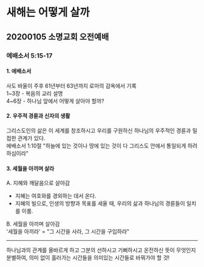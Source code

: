 # 새해는 어떻게 살까

## 20200105 소명교회 오전예배

### 에배소서 5:15-17

#### 1. 에배소서

사도 바울이 주후 61년부터 63년까지 로마의 감옥에서 기록  
1~3장 - 복음의 교리 설명  
4~6장 - 하나님 앞에서 어떻게 살아야 할까?

#### 2. 우주적 경륜과 신자의 생활

그리스도인의 삶은 이 세계를 창조하시고 우리를 구원하신 하나님의 우주적인 경륜과 밀접한 관계가 있다.  
에배소서 1:10절 "하늘에 있는 것이나 땅에 있는 것이 다 그리스도 안에서 통일되게 하려 하심이라"

#### 3. 세월을 아끼며 살라

A. 지혜와 깨달음으로 살아감

- 지혜는 여호와를 경외하는 데서 온다.
- 지혜의 빌으로, 인생의 방향과 목표를 세울 때, 우리의 삶과 하나님의 경륜들이 일치를 이룸.

B. 세월을 아끼며 살아감  
'세월을 아끼라' = "그 시간을 사라, 그 시간을 구입하라"

---
하나님과의 관계를 올바르게 하고 그분의 선하시고 기뻐하시고 온전하신 뜻이 무엇인지 분별하여, 의미 없이 흘러가는 시간들을 의미있는 시간들로 바꿔가야 할 것!

